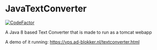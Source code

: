 # JavaTextConverter
[![CodeFactor](https://www.codefactor.io/repository/github/ad-blokker/javatextconverter/badge)](https://www.codefactor.io/repository/github/ad-blokker/javatextconverter)

A Java 8 based Text Converter that is made to run as a tomcat webapp

A demo of it running: https://vps.ad-blokker.nl/textconverter.html
